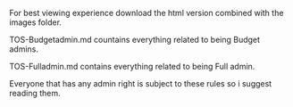For best viewing experience download the html version combined with the images folder.

TOS-Budgetadmin.md countains everything related to being Budget admins.

TOS-Fulladmin.md contains everything related to being Full admin.

Everyone that has any admin right is subject to these rules so i suggest reading them.
